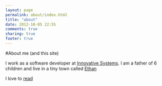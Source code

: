 ```yaml
---
layout: page
permalink: about/index.html
title: "about"
date: 2012-10-05 22:55
comments: true
sharing: true
footer: true
---
```


#About me  (and this site)

I work as a software developer at [Innovative Systems](http://innovsys.com). I am a father of 6 children and live in a tiny town called [Ethan](http://binged.it/PZjoqJ)

I love to [read](https://kindle.amazon.com/profile/Chris-Ortman/1023964)
